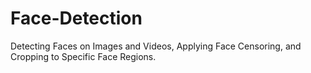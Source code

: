 # Face-Detection
Detecting Faces on Images and Videos, Applying Face Censoring, and Cropping to Specific Face Regions.
